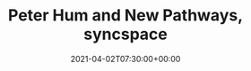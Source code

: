 ---
templateKey: event
id: 8F1F2B92-C272-4E04-D6D8-77BD1D0623E5
date: 2021-04-02T07:30:00+00:00
eventTime: '7:30'
title: Peter Hum and New Pathways, syncspace
artist: Peter Hum and New Pathways
city: Ottawa
venue: syncspace
group: Tim Shia
guests: Kenji Omae, John Geggie, Tim Shia
url: https://syncspace.live/show/new-pathways/
---